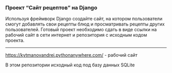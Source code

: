 ### Проект “Сайт рецептов” на Django

Используя фреймворк Django создайте сайт, на котором пользователи смогут
добавлять свои рецепты блюд и просматривать рецепты других пользователей.
Готовый проект необходимо сдать в виде ссылки на рабочий сайт в сети интернет и
репозитория с исходным кодом проекта.

---

https://kytmanovandrei.pythonanywhere.com/ - рабочий сайт

В этом репозитории исходный код под базу данных SQLite